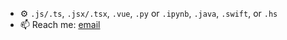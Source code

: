* ⚙️ `.js/.ts`, `.jsx/.tsx`, `.vue`, `.py` or `.ipynb`, `.java`, `.swift`, or `.hs`
* 📫 Reach me: [email](mailto:aslyons001@gmail.com)
